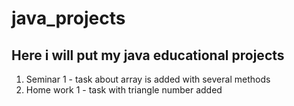 # java_projects
## Here i will put my java educational projects
1. Seminar 1 - task about array is added with several methods
2. Home work 1 - task with triangle number added
